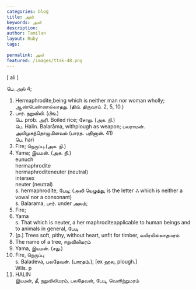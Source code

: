 ```yaml
---
categories: blog
title: அலி
keywords: அலி
description: 
author: Tamilan
layout: Ruby
tags: 
 
permalink: அலி
featured: /images/ttak-48.png
---
```

  
[ ali ]  
  
பெ. அல் 4;   
1. Hermaphrodite,being which is neither man nor woman wholly; ஆண்பெண்ணல்லாதது. (திவ். திருவாய். 2, 5, 10.)  
2. பார். நறுவிலி. (பிங்.)  
பெ. prob. அரி. Boiled rice; சோறு. (அக. நி.)  
பெ. Halin. Balarāma, withplough as weapon; பலராமன். அலிமுகந்தொழுமிளவல் (பாரத. பதினான். 41)  
பெ. hari  
1. Fire; நெருப்பு.(அக. நி.)  
2. Yama; இயமன். (அக. நி.)  
eunuch  
hermaphrodite  
hermaphroditeneuter (neutral)  
intersex  
neuter (neutral)  
s. hermaphrodite, பேடி; (அலி யெழுத்து, is the letter ஃ which is neither a vowal nor a consonant)  
s. Balarama, பார். under அலம்;  
2. Fire;  
3. Yama  
s. That which is neuter, a her maphroditeapplicable to human beings and to animals in general, பேடி  
2. (p.) Trees soft, pithy, without heart, unfit for timber, வயிரமில்லாதமரம்  
3. The name of a tree, ஈறுவிலிமரம்  
4. Yama, இயமன். (சது.)  
5. Fire, நெருப்பு  
s. Baladeva, பலதேவன். (பாரதம்.); [ex ஹல, plough.]  
Wils. p  
971. HALIN  
இயமன், தீ, நறுவிலிமரம், பலதேவன், பேடி, வெளிற்றுமரம்